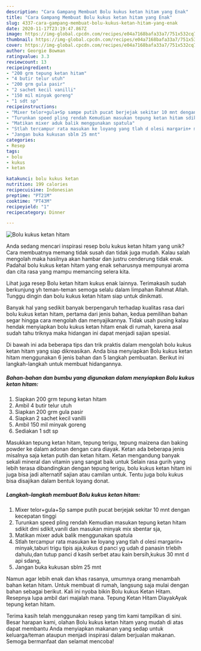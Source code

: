 ```yaml
---
description: "Cara Gampang Membuat Bolu kukus ketan hitam yang Enak"
title: "Cara Gampang Membuat Bolu kukus ketan hitam yang Enak"
slug: 4337-cara-gampang-membuat-bolu-kukus-ketan-hitam-yang-enak
date: 2020-11-17T23:19:47.867Z
image: https://img-global.cpcdn.com/recipes/e04a7168bafa33a7/751x532cq70/bolu-kukus-ketan-hitam-foto-resep-utama.jpg
thumbnail: https://img-global.cpcdn.com/recipes/e04a7168bafa33a7/751x532cq70/bolu-kukus-ketan-hitam-foto-resep-utama.jpg
cover: https://img-global.cpcdn.com/recipes/e04a7168bafa33a7/751x532cq70/bolu-kukus-ketan-hitam-foto-resep-utama.jpg
author: Georgie Bowman
ratingvalue: 3.3
reviewcount: 13
recipeingredient:
- "200 grm tepung ketan hitam"
- "4 butir telur utuh"
- "200 grm gula pasir"
- "2 sachet kecil vanilli"
- "150 mil minyak goreng"
- "1 sdt sp"
recipeinstructions:
- "Mixer telor+gula+Sp sampe putih pucat berjejak sekitar 10 mnt dengan kecepatan tinggi"
- "Turunkan speed pling rendah Kemudian masukan tepung ketan hitam sdikit dmi sdikit,vanili dan masukan minyak mix sbentar sja,"
- "Matikan mixer aduk balik menggunakan spatula"
- "Stlah tercampur rata masukan ke loyang yang tlah d olesi margarin+ minyak,taburi trigu tipis aja,kukus d panci yg udah d panasin trlebih dahulu,dan tutup panci d kasih serbet atau kain bersih,kukus 30 mnt d api sdang,"
- "Jangan buka kukusan sblm 25 mnt"
categories:
- Resep
tags:
- bolu
- kukus
- ketan

katakunci: bolu kukus ketan 
nutrition: 199 calories
recipecuisine: Indonesian
preptime: "PT21M"
cooktime: "PT43M"
recipeyield: "1"
recipecategory: Dinner

---
```



![Bolu kukus ketan hitam](https://img-global.cpcdn.com/recipes/e04a7168bafa33a7/751x532cq70/bolu-kukus-ketan-hitam-foto-resep-utama.jpg)

Anda sedang mencari inspirasi resep bolu kukus ketan hitam yang unik? Cara membuatnya memang tidak susah dan tidak juga mudah. Kalau salah mengolah maka hasilnya akan hambar dan justru cenderung tidak enak. Padahal bolu kukus ketan hitam yang enak seharusnya mempunyai aroma dan cita rasa yang mampu memancing selera kita.

Lihat juga resep Bolu ketan hitam kukus enak lainnya. Terimakasih sudah berkunjung yh teman-teman semoga selalu dalam limpahan Rahmat Allah. Tunggu dingin dan bolu kukus ketan hitam siap untuk dinikmati.

Banyak hal yang sedikit banyak berpengaruh terhadap kualitas rasa dari bolu kukus ketan hitam, pertama dari jenis bahan, kedua pemilihan bahan segar hingga cara mengolah dan menyajikannya. Tidak usah pusing kalau hendak menyiapkan bolu kukus ketan hitam enak di rumah, karena asal sudah tahu triknya maka hidangan ini dapat menjadi sajian spesial.


Di bawah ini ada beberapa tips dan trik praktis dalam mengolah bolu kukus ketan hitam yang siap dikreasikan. Anda bisa menyiapkan Bolu kukus ketan hitam menggunakan 6 jenis bahan dan 5 langkah pembuatan. Berikut ini langkah-langkah untuk membuat hidangannya.

<!--inarticleads1-->

##### Bahan-bahan dan bumbu yang digunakan dalam menyiapkan Bolu kukus ketan hitam:

1. Siapkan 200 grm tepung ketan hitam
1. Ambil 4 butir telur utuh
1. Siapkan 200 grm gula pasir
1. Siapkan 2 sachet kecil vanilli
1. Ambil 150 mil minyak goreng
1. Sediakan 1 sdt sp


Masukkan tepung ketan hitam, tepung terigu, tepung maizena dan baking powder ke dalam adonan dengan cara diayak. Ketan ada beberapa jenis misalnya saja ketan putih dan ketan hitam. Ketan mengandung banyak sekali mineral dan vitamin yang sangat baik untuk Selain rasa gurih yang lebih terasa dibandingkan dengan tepung terigu, bolu kukus ketan hitam ini juga bisa jadi alternatif sajian atau camilan untuk. Tentu juga bolu kukus bisa disajikan dalam bentuk loyang donat. 

<!--inarticleads2-->

##### Langkah-langkah membuat Bolu kukus ketan hitam:

1. Mixer telor+gula+Sp sampe putih pucat berjejak sekitar 10 mnt dengan kecepatan tinggi
1. Turunkan speed pling rendah Kemudian masukan tepung ketan hitam sdikit dmi sdikit,vanili dan masukan minyak mix sbentar sja,
1. Matikan mixer aduk balik menggunakan spatula
1. Stlah tercampur rata masukan ke loyang yang tlah d olesi margarin+ minyak,taburi trigu tipis aja,kukus d panci yg udah d panasin trlebih dahulu,dan tutup panci d kasih serbet atau kain bersih,kukus 30 mnt d api sdang,
1. Jangan buka kukusan sblm 25 mnt


Namun agar lebih enak dan khas rasanya, umumnya orang menambah bahan ketan hitam. Untuk membuat di rumah, langsung saja mulai dengan bahan sebagai berikut. Kali ini nyoba bikin Bolu kukus Ketan Hitam. Resepnya lupa ambil dari majalah mana. Tepung Ketan Hitam DiayakAyak tepung ketan hitam. 

Terima kasih telah menggunakan resep yang tim kami tampilkan di sini. Besar harapan kami, olahan Bolu kukus ketan hitam yang mudah di atas dapat membantu Anda menyiapkan makanan yang sedap untuk keluarga/teman ataupun menjadi inspirasi dalam berjualan makanan. Semoga bermanfaat dan selamat mencoba!
